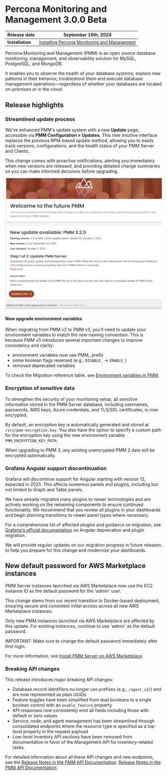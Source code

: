 # Percona Monitoring and Management 3.0.0 Beta

| **Release date** | September 16th, 2024                                                                                   |
| ----------------- | ----------------------------------------------------------------------------------------------- |
| **Installation** | [Installing Percona Monitoring and Management](https://www.percona.com/software/pmm/quickstart) |

Percona Monitoring and Management (PMM) is an open source database monitoring, management, and observability solution for MySQL, PostgreSQL, and MongoDB.

It enables you to observe the health of your database systems, explore new patterns in their behavior, troubleshoot them and execute database management operations—regardless of whether your databases are located on-premises or in the cloud.

## Release highlights

### Streamlined update process

We've enhanced PMM's update system with a new **Update** page, accessible via **PMM Configuration > Updates**.  This new intuitive interface replaces the previous RPM-based update method, allowing you to easily track versions, configurations, and the health status of your PMM Server and Clients. 

This change comes with proactive notifications, alerting you immediately when new versions are released, and providing detailed change summaries so you can make informed decisions before upgrading.

![Update page](../Update_page.png)

#### New upgrade environment variables

When migrating from PMM v2 to PMM v3, you’ll need to update your environment variables to match the new naming convention. This is because PMM v3 introduces several important changes to improve consistency and clarity:

- environment variables now use PMM_ prefix
- some boolean flags reversed (e.g., `DISABLE_` → `ENABLE_`)
- removed deprecated variables

To check the Migration reference table, see [Environment variables in PMM](../install-pmm/install-pmm-server/baremetal/docker/env_var.md##variables-for-migrating-from-pmm-v2-to-pmm-v3).

### Encryption of sensitive data

To strengthen the security of your monitoring setup, all sensitive information stored in the PMM Server database, including usernames, passwords, AWS keys, Azure credentials, and TLS/SSL certificates, is now encrypted.

By default, an encryption key is automatically generated and stored at `/srv/pmm-encryption.key`. You also have the option to specify a custom path for the encryption key using the new environment variable `PMM_ENCRYPTION_KEY_PATH`.

When upgrading to PMM 3, any existing unencrypted PMM 2 data will be encrypted automatically.

### Grafana Angular support discontinuation

Grafana will discontinue support for Angular starting with version 12, expected in 2025. This affects numerous panels and plugins, including but not limited to Graph and Table panels. 

We have already migrated many plugins to newer technologies and are actively working on the remaining components to ensure continued functionality. We recommend that you review all plugins in your dashboards and begin planning transitions to newer panel types where necessary.

For a comprehensive list of affected plugins and guidance on migration, see [Grafana's official documentation](https://grafana.com/docs/grafana/latest/developers/angular_deprecation/angular-plugins/) on Angular deprecation and plugin migration.

We will provide regular updates on our migration progress in future releases to help you prepare for this change and modernize your dashboards.

## New default password for AWS Marketplace instances

PMM Server instances launched via AWS Marketplace now use the EC2 instance ID as the default password for the '*admin*' user.

This change stems from our recent transition to Docker-based deployment, ensuring secure and consistent initial access across all new AWS Marketplace instances.

Only new PMM instances launched via AWS Marketplace are affected by this update. For existing instances, continue to use 'admin' as the default password.

IMPORTANT: Make sure to change the default password immediately after first login.

For more information, see [Install PMM Server on AWS Marketplace](../install-pmm/install-pmm-server/aws/aws.md)

### Breaking API changes

This release introduces major breaking API changes:

- Database record identifiers no longer use prefixes (e.g., `/agent_id/`) and are now represented as plain UUIDs
- Feature toggles have been simplified from dual booleans to a single boolean control with an `enable_feature` property  
- API responses now consistently emit all fields including those with default or zero values
- Service, node, and agent management has been streamlined through consolidated endpoints where the resource type is specified as a top-level property in the request payload
- Low-level Inventory API sections have been removed from documentation in favor of the Management API for inventory-related tasks.

For detailed information about all these API changes and new endpoints, see the [Release Notes in the PMM API Documentation](https://percona-pmm.readme.io/v3/reference/release-notes/3.0.0_Beta). [Release Notes in the PMM API Documentation](https://percona-pmm.readme.io/v3/reference/release-notes/3.0.0_Beta).
